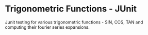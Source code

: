 # Trigonometric Functions - JUnit
 Junit testing for various trigonometric functions - SIN, COS, TAN and computing their fourier series expansions.
